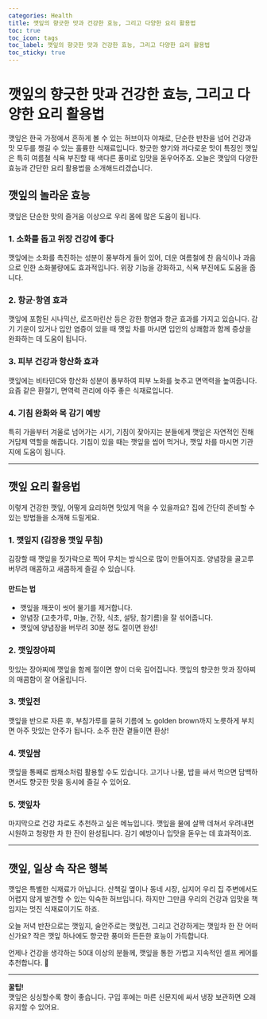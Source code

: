 ```yaml
---
categories: Health
title: 깻잎의 향긋한 맛과 건강한 효능, 그리고 다양한 요리 활용법
toc: true
toc_icon: tags
toc_label: 깻잎의 향긋한 맛과 건강한 효능, 그리고 다양한 요리 활용법
toc_sticky: true
---
```


# 깻잎의 향긋한 맛과 건강한 효능, 그리고 다양한 요리 활용법

깻잎은 한국 가정에서 흔하게 볼 수 있는 허브이자 야채로, 단순한 반찬을 넘어 건강과 맛 모두를 챙길 수 있는 훌륭한 식재료입니다. 향긋한 향기와 까다로운 맛이 특징인 깻잎은 특히 여름철 식욕 부진할 때 색다른 풍미로 입맛을 돋우어주죠. 오늘은 깻잎의 다양한 효능과 간단한 요리 활용법을 소개해드리겠습니다.

## 깻잎의 놀라운 효능

깻잎은 단순한 맛의 즐거움 이상으로 우리 몸에 많은 도움이 됩니다.

### 1. **소화를 돕고 위장 건강에 좋다**
깻잎에는 소화를 촉진하는 성분이 풍부하게 들어 있어, 더운 여름철에 찬 음식이나 과음으로 인한 소화불량에도 효과적입니다. 위장 기능을 강화하고, 식욕 부진에도 도움을 줍니다.

### 2. **항균·항염 효과**
깻잎에 포함된 시나믹산, 로즈마린산 등은 강한 항염과 항균 효과를 가지고 있습니다. 감기 기운이 있거나 입안 염증이 있을 때 깻잎 차를 마시면 입안의 상쾌함과 함께 증상을 완화하는 데 도움이 됩니다.

### 3. **피부 건강과 항산화 효과**
깻잎에는 비타민C와 항산화 성분이 풍부하여 피부 노화를 늦추고 면역력을 높여줍니다. 요즘 같은 환절기, 면역력 관리에 아주 좋은 식재료입니다.

### 4. **기침 완화와 목 감기 예방**
특히 가을부터 겨울로 넘어가는 시기, 기침이 잦아지는 분들에게 깻잎은 자연적인 진해거담제 역할을 해줍니다. 기침이 있을 때는 깻잎을 씹어 먹거나, 깻잎 차를 마시면 기관지에 도움이 됩니다.

---

## 깻잎 요리 활용법

이렇게 건강한 깻잎, 어떻게 요리하면 맛있게 먹을 수 있을까요? 집에 간단히 준비할 수 있는 방법들을 소개해 드릴게요.

### 1. **깻잎지 (김장용 깻잎 무침)**
김장할 때 깻잎을 젓가락으로 찍어 무치는 방식으로 많이 만들어지죠. 양념장을 골고루 버무려 매콤하고 새콤하게 즐길 수 있습니다.

#### 만드는 법
- 깻잎을 깨끗이 씻어 물기를 제거합니다.
- 양념장 (고춧가루, 마늘, 간장, 식초, 설탕, 참기름)을 잘 섞어줍니다.
- 깻잎에 양념장을 버무려 30분 정도 절이면 완성!

### 2. **깻잎장아찌**
맛있는 장아찌에 깻잎을 함께 절이면 향이 더욱 깊어집니다. 깻잎의 향긋한 맛과 장아찌의 매콤함이 잘 어울립니다.

### 3. **깻잎전**
깻잎을 반으로 자른 후, 부침가루를 묻혀 기름에 노 golden brown까지 노릇하게 부치면 아주 맛있는 안주가 됩니다. 소주 한잔 곁들이면 환상!

### 4. **깻잎쌈**
깻잎을 통째로 쌈채소처럼 활용할 수도 있습니다. 고기나 나물, 밥을 싸서 먹으면 담백하면서도 향긋한 맛을 동시에 즐길 수 있어요.

### 5. **깻잎차**
마지막으로 건강 차로도 추천하고 싶은 메뉴입니다. 깻잎을 물에 살짝 데쳐서 우려내면 시원하고 청량한 차 한 잔이 완성됩니다. 감기 예방이나 입맛을 돋우는 데 효과적이죠.

---

## 깻잎, 일상 속 작은 행복

깻잎은 특별한 식재료가 아닙니다. 산책길 옆이나 동네 시장, 심지어 우리 집 주변에서도 어렵지 않게 발견할 수 있는 익숙한 허브입니다. 하지만 그만큼 우리의 건강과 입맛을 책임지는 멋진 식재료이기도 하죠.

오늘 저녁 반찬으로는 깻잎지, 술안주로는 깻잎전, 그리고 건강하게는 깻잎차 한 잔 어떠신가요? 작은 깻잎 하나에도 향긋한 풍미와 든든한 효능이 가득합니다.

언제나 건강을 생각하는 50대 이상의 분들께, 깻잎을 통한 가볍고 지속적인 셀프 케어를 추천합니다. 🌿

--- 
**꿀팁!**  
깻잎은 싱싱할수록 향이 좋습니다. 구입 후에는 마른 신문지에 싸서 냉장 보관하면 오래 유지할 수 있어요.